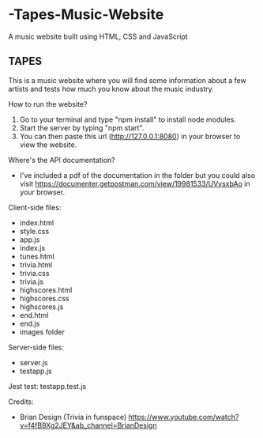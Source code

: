 # -Tapes-Music-Website
A music website built using HTML, CSS and JavaScript

TAPES
------
This is a music website where you will find some information about a few artists and tests how much you know about the music industry.


How to run the website?
1. Go to your terminal and type "npm install" to install node modules.
2. Start the server by typing "npm start".
3. You can then paste this url (http://127.0.0.1:8080) in your browser to view the website.

Where's the API documentation?
-  I've included a pdf of the documentation in the folder but you could also visit https://documenter.getpostman.com/view/19981533/UVysxbAo in your browser.

Client-side files:
-  index.html
-  style.css
-  app.js
-  index.js
-  tunes.html
-  trivia.html
-  trivia.css
-  trivia.js
-  highscores.html
-  highscores.css
-  highscores.js
- end.html
- end.js
-  images folder

Server-side files:
-  server.js
-  testapp.js

Jest test: testapp.test.js


Credits:
-  Brian Design (Trivia in funspace)
  https://www.youtube.com/watch?v=f4fB9Xg2JEY&ab_channel=BrianDesign
